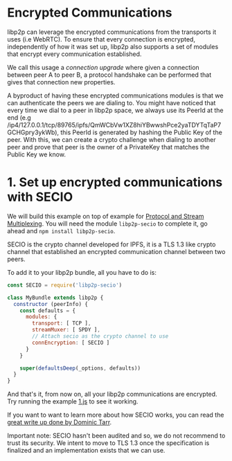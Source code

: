 # Encrypted Communications

libp2p can leverage the encrypted communications from the transports it uses (i.e WebRTC). To ensure that every connection is encrypted, independently of how it was set up, libp2p also supports a set of modules that encrypt every communication established.

We call this usage a _connection upgrade_ where given a connection between peer A to peer B, a protocol handshake can be performed that gives that connection new properties.

A byproduct of having these encrypted communications modules is that we can authenticate the peers we are dialing to. You might have noticed that every time we dial to a peer in libp2p space, we always use its PeerId at the end (e.g /ip4/127.0.0.1/tcp/89765/ipfs/QmWCbVw1XZ8hiYBwwshPce2yaTDYTqTaP7GCHGpry3ykWb), this PeerId is generated by hashing the Public Key of the peer. With this, we can create a crypto challenge when dialing to another peer and prove that peer is the owner of a PrivateKey that matches the Public Key we know.

# 1. Set up encrypted communications with SECIO

We will build this example on top of example for [Protocol and Stream Multiplexing](../protocol-and-stream-multiplexing). You will need the module `libp2p-secio` to complete it, go ahead and `npm install libp2p-secio`.

SECIO is the crypto channel developed for IPFS, it is a TLS 1.3 like crypto channel that established an encrypted communication channel between two peers.

To add it to your libp2p bundle, all you have to do is:

```JavaScript
const SECIO = require('libp2p-secio')

class MyBundle extends libp2p {
  constructor (peerInfo) {
    const defaults = {
      modules: {
        transport: [ TCP ],
        streamMuxer: [ SPDY ],
        // Attach secio as the crypto channel to use
        connEncryption: [ SECIO ]
      }
    }

    super(defaultsDeep(_options, defaults))
  }
}
```

And that's it, from now on, all your libp2p communications are encrypted. Try running the example [1.js](./1.js) to see it working.

If you want to want to learn more about how SECIO works, you can read the [great write up done by Dominic Tarr](https://github.com/auditdrivencrypto/secure-channel/blob/master/prior-art.md#ipfss-secure-channel).

Important note: SECIO hasn't been audited and so, we do not recommend to trust its security. We intent to move to TLS 1.3 once the specification is finalized and an implementation exists that we can use.
